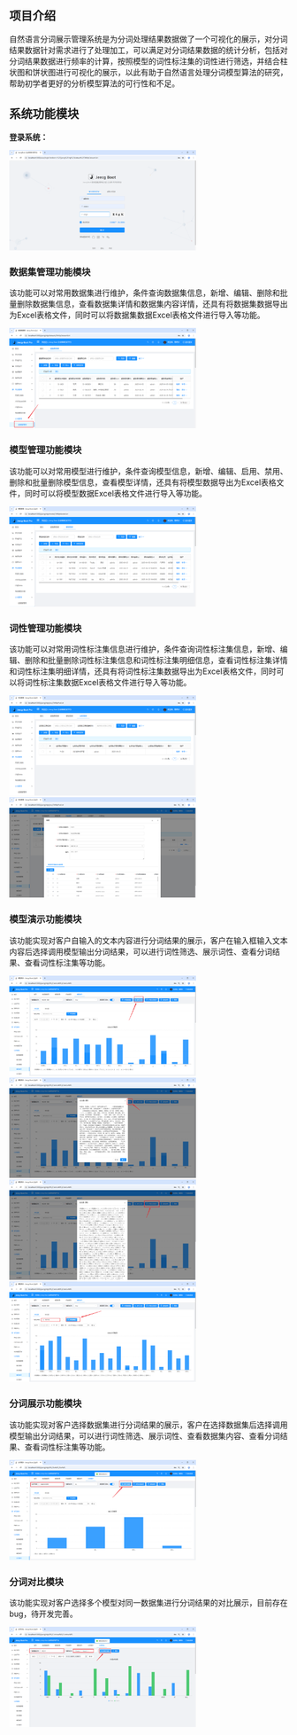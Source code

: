 ## 项目介绍

自然语言分词展示管理系统是为分词处理结果数据做了一个可视化的展示，对分词结果数据针对需求进行了处理加工，可以满足对分词结果数据的统计分析，包括对分词结果数据进行频率的计算，按照模型的词性标注集的词性进行筛选，并结合柱状图和饼状图进行可视化的展示，以此有助于自然语言处理分词模型算法的研究，帮助初学者更好的分析模型算法的可行性和不足。

## 系统功能模块

**登录系统：**

<img src="assets/README/image-20250520151646450.png" alt="image-20250520151646450" style="zoom: 33%;" />

### 数据集管理功能模块

该功能可以对常用数据集进行维护，条件查询数据集信息，新增、编辑、删除和批量删除数据集信息，查看数据集详情和数据集内容详情，还具有将数据集数据导出为Excel表格文件，同时可以将数据集数据Excel表格文件进行导入等功能。 

<img src="assets/README/image-20250520151732720.png" alt="image-20250520151732720" style="zoom:33%;" />

### 模型管理功能模块

该功能可以对常用模型进行维护，条件查询模型信息，新增、编辑、启用、禁用、删除和批量删除模型信息，查看模型详情，还具有将模型数据导出为Excel表格文件，同时可以将模型数据Excel表格文件进行导入等功能。 

<img src="assets/README/image-20250520151753846.png" alt="image-20250520151753846" style="zoom:33%;" />

### 词性管理功能模块

该功能可以对常用词性标注集信息进行维护，条件查询词性标注集信息，新增、编辑、删除和批量删除词性标注集信息和词性标注集明细信息，查看词性标注集详情和词性标注集明细详情，还具有将词性标注集数据导出为Excel表格文件，同时可以将词性标注集数据Excel表格文件进行导入等功能。

<img src="assets/README/image-20250520151813768.png" alt="image-20250520151813768" style="zoom:33%;" />

<img src="assets/README/image-20250520153713652.png" alt="image-20250520153713652" style="zoom:33%;" />

### 模型演示功能模块

该功能实现对客户自输入的文本内容进行分词结果的展示，客户在输入框输入文本内容后选择调用模型输出分词结果，可以进行词性筛选、展示词性、查看分词结果、查看词性标注集等功能。 

<img src="assets/README/image-20250520151858354.png" alt="image-20250520151858354" style="zoom:33%;" />

<img src="assets/README/image-20250520151953707.png" alt="image-20250520151953707" style="zoom:33%;" />

<img src="assets/README/image-20250520151919271.png" alt="image-20250520151919271" style="zoom:33%;" />

<img src="assets/README/image-20250520152029707.png" alt="image-20250520152029707" style="zoom:33%;" />

### 分词展示功能模块

该功能实现对客户选择数据集进行分词结果的展示，客户在选择数据集后选择调用模型输出分词结果，可以进行词性筛选、展示词性、查看数据集内容、查看分词结果、查看词性标注集等功能。

<img src="assets/README/image-20250520152128812.png" alt="image-20250520152128812" style="zoom:33%;" />

### 分词对比模块

该功能实现对客户选择多个模型对同一数据集进行分词结果的对比展示，目前存在bug，待开发完善。

<img src="assets/README/image-20250520152220473.png" alt="image-20250520152220473" style="zoom:33%;" />
